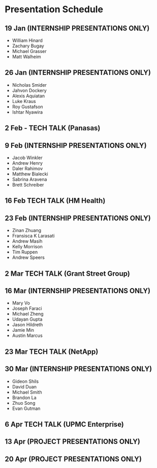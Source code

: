 # Presentation Schedule

## 19 Jan (INTERNSHIP PRESENTATIONS ONLY)
- William Hinard
- Zachary Bugay
- Michael Grasser
- Matt Walheim

## 26 Jan (INTERNSHIP PRESENTATIONS ONLY)
- Nicholas Smider
- Jahvon Dockery
- Alexis Aquiatan
- Luke Kraus
- Roy Gustafson
- Ishtar Nyawira

## 2 Feb - TECH TALK (Panasas)

## 9 Feb (INTERNSHIP PRESENTATIONS ONLY)
- Jacob Winkler
- Andrew Henry
- Daler Rahimov
- Matthew Bialecki
- Sabrina Aravena
- Brett Schreiber

## 16 Feb TECH TALK (HM Health)

## 23 Feb (INTERNSHIP PRESENTATIONS ONLY)
- Zinan Zhuang
- Fransisca K Larasati
- Andrew Masih
- Kelly Morrison
- Tim Ruppen
- Andrew Speers

## 2 Mar TECH TALK (Grant Street Group)

## 16 Mar (INTERNSHIP PRESENTATIONS ONLY)
- Mary Vo
- Joseph Faraci
- Michael Zheng
- Udayan Gupta
- Jason Hildreth
- Jamie Min
- Austin Marcus

## 23 Mar TECH TALK (NetApp)

## 30 Mar (INTERNSHIP PRESENTATIONS ONLY)
- Gideon Shils
- David Duan
- Michael Smith
- Brandon La
- Zhuo Song
- Evan Gutman

## 6 Apr TECH TALK (UPMC Enterprise)

## 13 Apr (PROJECT PRESENTATIONS ONLY)

## 20 Apr (PROJECT PRESENTATIONS ONLY)

